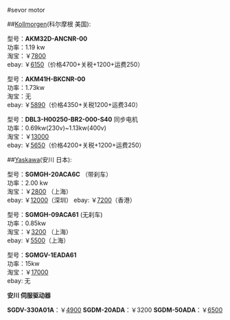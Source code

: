 #sevor motor



##[Kollmorgen](http://www.kollmorgen.cn/zh-cn/products/motors/servo/akm-series/akm-series-ac-synchronous-motors/akm%E7%B3%BB%E5%88%97%E4%BC%BA%E6%9C%8D%E7%94%B5%E6%9C%BA%E7%B3%BB%E7%BB%9F/)(科尔摩根 美国):   


型号：**AKM32D-ANCNR-00**   
功率：1.19 kw   
淘宝：￥[7800](http://item.taobao.com/item.htm?spm=a230r.1.14.6.xMtMJR&id=25210632028&ns=1&abbucket=6#detail)  
ebay: ￥[6150](http://www.ebay.com/itm/KOLLMORGEN-AKM32D-ANCNR-00-servo-motor-NEW-/281549944374?pt=LH_DefaultDomain_0&hash=item418daf3636)（价格4700+关税+1200+运费250）   


型号：**AKM41H-BKCNR-00**   
功率：1.73kw   
淘宝：无  
ebay: ￥[5890](http://www.ebay.com/itm/KOLLMORGEN-AKM41H-BKCNR-00-SERVO-MOTOR-NEW/151496144218?_trksid=p2047675.c100005.m1851&_trkparms=aid%3D222007%26algo%3DSIC.MBE%26ao%3D1%26asc%3D28772%26meid%3Dd3aad946b11d43d49bb8b872a9a43ceb%26pid%3D100005%26rk%3D1%26rkt%3D6%26sd%3D281549944374&rt=nc)（价格4350+关税1200+运费340）  

型号：**DBL3-H00250-BR2-000-S40**  同步电机   
功率：0.69kw(230v)~1.13kw(400v)      
淘宝：￥[13000](http://item.taobao.com/item.htm?spm=a230r.1.14.1.xMtMJR&id=22489668951&ns=1&abbucket=6#detail)   
ebay: ￥[5650](http://www.ebay.com/itm/DBL3-H00250-BR2-000-S40-servomotor-2-5Nm-6000rpm-560V-/270276357508?pt=LH_DefaultDomain_3&hash=item3eedb9ed84)（价格4200+关税+1200+运费250）  




##[Yaskawa](http://www.yaskawa.com.cn/product/list2sifu.aspx)(安川 日本):   


型号：**SGMGH-20ACA6C** （带刹车）  
功率：2.00 kw   
淘宝：￥[2800](http://item.taobao.com/item.htm?spm=a230r.1.14.8.hGGR3C&id=40706242884&ns=1&abbucket=16&_u=ffdpsdu2829#detail) （上海）     
ebay: ￥[12000](http://www.ebay.com/itm/200V-2KW-2000W-Sigma-II-AC-Servo-Motor-SGMGH-20ACA6C-24VDC-brake-Original-New-/121559936047?pt=LH_DefaultDomain_0&hash=item1c4d896c2f)（深圳）
ebay: ￥[7200](http://www.ebay.com/itm/Yaskawa-servo-motor-SGMGH-20ACA6C-2-month-warranty-/181227118497)（香港）      


型号：**SGMGH-09ACA61** (无刹车)  
功率：0.85kw   
淘宝：￥[3200](http://item.taobao.com/item.htm?spm=a1z10.3-c.w4002-7612000694.19.VcZ82a&id=39550854369) （上海）  
ebay: ￥[5500](http://www.ebay.com/itm/New-In-Box-Yaskawa-AC-Servo-Motor-SGMGH-09ACA61-/141407895215?pt=LH_DefaultDomain_0&hash=item20ec913eaf)（上海）     

型号：**SGMGV-1EADA61**  
功率：15kw      
淘宝：￥[17000](http://item.taobao.com/item.htm?spm=a1z10.3-c.w4002-7612000694.38.VcZ82a&id=40605658745)   
ebay: 无

**安川 伺服驱动器**
  
**SGDV-330A01A**：￥[4900](http://item.taobao.com/item.htm?spm=2013.1.w4023-7137378556.16.dsYXOy&id=41702693342)
**SGDM-20ADA**：￥3200
**SGDM-50ADA**：￥[6500](http://item.taobao.com/item.htm?spm=2013.1.20141001.8.WIut7Z&id=40739808380&scm=1007.10115.4482.i40726641988&pvid=286f9729-62c7-4c9b-b2cc-65eeccc6d75d)






